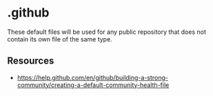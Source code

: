 # .github

These default files will be used for any public repository that does not contain its own file of the same type.

## Resources

* https://help.github.com/en/github/building-a-strong-community/creating-a-default-community-health-file

